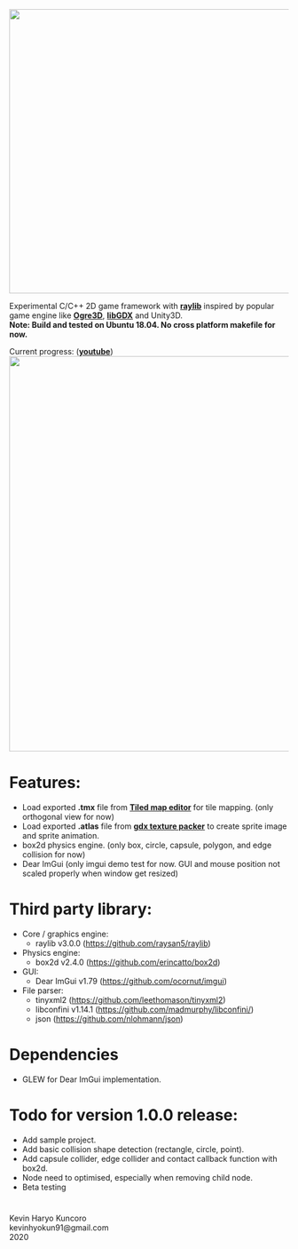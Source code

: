 <img align="center" src="https://github.com/kenhyokun/khkFramework-raylib/blob/master/github_resources/logo/khkFramework-raylib-logo.png" width=512>

Experimental C/C++ 2D game framework with **[raylib][1]** inspired by popular game engine like **[Ogre3D][2]**, **[libGDX][3]** and Unity3D.
</br>
**Note: Build and tested on Ubuntu 18.04. No cross platform makefile for now.**

Current progress: (**[youtube][4]**)
</br>
<img align="center" src="https://github.com/kenhyokun/khkFramework-raylib/blob/master/github_resources/curr_progress.gif" width=712>

# Features:
  - Load exported **.tmx** file from **[Tiled map editor](https://www.mapeditor.org/)** for tile mapping. (only orthogonal view for now)
  - Load exported **.atlas** file from **[gdx texture packer](https://github.com/crashinvaders/gdx-texture-packer-gui)** to create sprite image and sprite animation.
  - box2d physics engine. (only box, circle, capsule, polygon, and edge collision for now)
  - Dear ImGui (only imgui demo test for now. GUI and mouse position not scaled properly when window get resized)

# Third party library:
  - Core / graphics engine:
    - raylib v3.0.0 (https://github.com/raysan5/raylib)
  - Physics engine:
    - box2d v2.4.0 (https://github.com/erincatto/box2d)
  - GUI:
    - Dear ImGui v1.79 (https://github.com/ocornut/imgui)
  - File parser:
    - tinyxml2 (https://github.com/leethomason/tinyxml2) 
    - libconfini v1.14.1 (https://github.com/madmurphy/libconfini/)
    - json (https://github.com/nlohmann/json)

# Dependencies
  - GLEW for Dear ImGui implementation.

# Todo for version 1.0.0 release:
  - Add sample project.
  - Add basic collision shape detection (rectangle, circle, point).
  - Add capsule collider, edge collider and contact callback function with box2d.
  - Node need to optimised, especially when removing child node.
  - Beta testing

#
<p>
Kevin Haryo Kuncoro </br>
kevinhyokun91@gmail.com </br>
2020 
</p>

[1]: https://github.com/raysan5/raylib
[2]: https://github.com/OGRECave/ogre
[3]: https://github.com/libgdx/libgdx
[4]: https://www.youtube.com/playlist?list=PLIme43uR7noQXeGAkMhYSkasT2uVzyMNv

